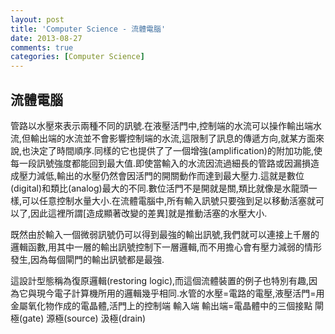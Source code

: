 ```yaml
---
layout: post
title: 'Computer Science - 流體電腦'
date: 2013-08-27
comments: true
categories: [Computer Science]
---
```

## 流體電腦

管路以水壓來表示兩種不同的訊號.在液壓活門中,控制端的水流可以操作輸出端水流,但輸出端的水流並不會影響控制端的水流,這限制了訊息的傳遞方向,就某方面來說,也決定了時間順序.同樣的它也提供了了一個增強(amplification)的附加功能,使每一段訊號強度都能回到最大值.即使當輸入的水流因流過細長的管路或因漏損造成壓力減低,輸出的水壓仍然會因活門的開關動作而達到最大壓力.這就是數位(digital)和類比(analog)最大的不同.數位活門不是開就是關,類比就像是水龍頭一樣,可以任意控制水量大小.在流體電腦中,所有輸入訊號只要強到足以移動活塞就可以了,因此這裡所謂[造成顯著改變的差異]就是推動活塞的水壓大小.

既然由於輸入一個微弱訊號仍可以得到最強的輸出訊號,我們就可以連接上千層的邏輯函數,用其中一層的輸出訊號控制下一層邏輯,而不用擔心會有壓力減弱的情形發生,因為每個閘門的輸出訊號都是最強.

這設計型態稱為復原邏輯(restoring logic),而這個流體裝置的例子也特別有趣,因為它與現今電子計算機所用的邏輯幾乎相同.水管的水壓=電路的電壓,液壓活門=用金屬氧化物作成的電晶體,活門上的控制端 輸入端 輸出端=電晶體中的三個接點 閘極(gate) 源極(source) 汲極(drain)
